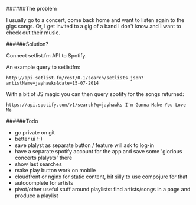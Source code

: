 ######The problem

I usually go to a concert, come back home and want to listen again to the gigs songs. 
Or, I get invited to a gig of a band I don't know and I want to check out their music. 

######Solution? 

Connect setlist.fm API to Spotify. 

An example query to setlistfm:

	http://api.setlist.fm/rest/0.1/search/setlists.json?artistName=jayhawks&date=15-07-2014

With a bit of JS magic you can then query spotify for the songs returned: 

	https://api.spotify.com/v1/search?q=jayhawks I'm Gonna Make You Love Me


######Todo

* go private on git
* better ui :-)
* save plalyst as separate button / feature will ask to log-in
* have a separate spotify account for the app and save some 'glorious concerts plalysts' there
* show last searches
* make play button work on mobile
* cloudfront or nginx for static content, bit silly to use compojure for that
* autocomplete for artists
* pivot/other useful stuff around playlists: find artists/songs in a page and produce a playlist
